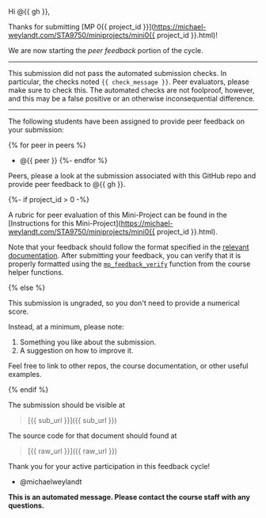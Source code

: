 Hi @{{ gh }},

Thanks for submitting [MP 0{{ project_id }}](https://michael-weylandt.com/STA9750/miniprojects/mini0{{ project_id }}.html)!

We are now starting the *peer feedback* portion of the cycle.

---

This submission did not pass the automated submission checks. 
In particular, the checks noted `{{ check_message }}`. Peer evaluators, 
please make sure to check this. The automated checks are not foolproof, 
however, and this may be a false positive or an otherwise inconsequential 
difference.

---

The following students have been assigned to provide peer feedback
on your submission: 

{% for peer in peers %}
- @{{ peer }}
{%- endfor %}

Peers, please a look at the submission associated with 
this GitHub repo and provide peer feedback to @{{ gh }}.

{%- if project_id > 0 -%}

A rubric for peer evaluation of this Mini-Project can be found
in the [Instructions for this Mini-Project](https://michael-weylandt.com/STA9750/miniprojects/mini0{{ project_id }}.html).

Note that your feedback should follow the format specified 
in the [relevant documentation](https://michael-weylandt.com/STA9750/miniprojects.html#peer-feedback).
After submitting your feedback, you can verify that it is properly formatted
using the [`mp_feedback_verify`](https://michael-weylandt.com/STA9750/tips.html#verify-peer-feedback-properly-formatted)
function from the course helper functions. 

{% else %}

This submission is ungraded, so you don't need to provide a numerical score.

Instead, at a minimum, please note: 

1. Something you like about the submission.
2. A suggestion on how to improve it.

Feel free to link to other repos, the course documentation, or other useful
examples.

{% endif %}

The submission should be visible at 

> [{{ sub_url }}]({{ sub_url }})

The source code for that document should found at 

> [{{ raw_url }}]({{ raw_url }})

Thank you for your active participation in this feedback cycle!

- @michaelweylandt

**This is an automated message. Please contact the course staff with any questions.**
